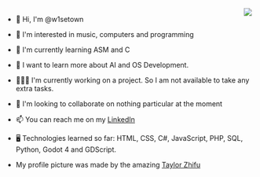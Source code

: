 <img align="right" src="https://github-readme-stats.vercel.app/api/top-langs/?username=w1setown&langs_count=8" />

* 👋 Hi, I'm @w1setown
  
* 👀 I'm interested in music, computers and programming

* 🌱 I'm currently learning ASM and C

* 🧗 I want to learn more about AI and OS Development.

* 👨🏻‍💻 I'm currently working on a project. So I am not available to take any extra tasks.

* 💞️ I'm looking to collaborate on nothing particular at the moment

* 📫 You can reach me on my [LinkedIn](https://www.linkedin.com/in/gabrielganderup/)

* 🖥️ Technologies learned so far: HTML, CSS, C#, JavaScript, PHP, SQL, Python, Godot 4 and GDScript.

* My profile picture was made by the amazing [Taylor Zhifu](https://artistree.io/taylorzhifu)

<br clear="left"/>
